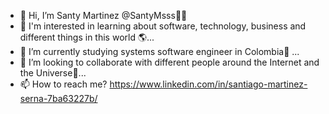- 👋 Hi, I’m Santy Martinez @SantyMsss🐱‍👓
- 👀 I'm interested in learning about software, technology, business and different things in this world 🌎...
- 🌱 I’m currently studying systems software engineer in Colombia👾 ...
- 💞️ I’m looking to collaborate with different people around the Internet and the Universe🌌...
- 📫 How to reach me? https://www.linkedin.com/in/santiago-martinez-serna-7ba63227b/

<!---
SantyMsss/SantyMsss is a ✨ special ✨ repository because its `README.md` (this file) appears on your GitHub profile.
You can click the Preview link to take a look at your changes.
--->
